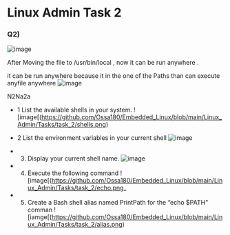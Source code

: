 # Linux Admin Task 2

### Q2)

![image](https://github.com/Ossa180/Embedded_Linux/blob/main/Linux_Admin/Tasks/task_2/Screenshot%202024-07-06%20222621.png)

After Moving the file to /usr/bin/local , now it can be run anywhere .


it can be run anywhere because it in the one of the Paths than can execute anyfile anywhere
![image](https://github.com/Ossa180/Embedded_Linux/blob/main/Linux_Admin/Tasks/task_2/Screenshot%202024-07-06%20222733.png)

N2Na2a
- 1 List the available shells in your system.
![image[(https://github.com/Ossa180/Embedded_Linux/blob/main/Linux_Admin/Tasks/task_2/shells.png)

- 2 List the environment variables in your current shell
![image](https://github.com/Ossa180/Embedded_Linux/blob/main/Linux_Admin/Tasks/task_2/env_var.png)

- 3. Display your current shell name.
![image](https://github.com/Ossa180/Embedded_Linux/blob/main/Linux_Admin/Tasks/task_2/myshell.png)

- 4. Execute the following command 
![image[(https://github.com/Ossa180/Embedded_Linux/blob/main/Linux_Admin/Tasks/task_2/echo.png_

- 5. Create a Bash shell alias named PrintPath for the “echo $PATH” comman
![iamge[(https://github.com/Ossa180/Embedded_Linux/blob/main/Linux_Admin/Tasks/task_2/alias.png)
